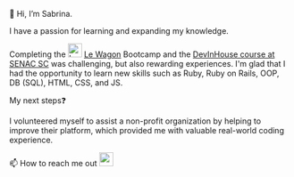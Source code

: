 <body>
    <section class='about_me'>
        <p>🤗 Hi, I’m Sabrina.</p>
        <p> I have a passion for learning and expanding my knowledge.</p>
        <p> Completing the <img src="https://emoji.slack-edge.com/T02NE0241/wagon-logo/8174979b99be030e.png" height='25rem' alt="Le Wagon Logo"> <a href='https://lewagon.com'> Le Wagon</a> Bootcamp and the <a href='https://devinhouse.tech/'>DevInHouse course at SENAC SC</a> was challenging, but also rewarding experiences. I'm glad that I had the opportunity to learn new skills such as Ruby, Ruby on Rails, OOP, DB (SQL), HTML, CSS, and JS. </p>
        <p>My next steps❓</p>
        <p>I volunteered myself to assist a non-profit organization by helping to improve their platform, which provided me with valuable real-world coding experience.</p>
        <p>📫 How to reach me out   <a href='https://www.linkedin.com/in/sabrinamaral/'><img src="https://cdn.jsdelivr.net/gh/devicons/devicon/icons/linkedin/linkedin-original.svg" height='25rem'/></a></p>
    </section>  
</body>
<!---
 sabrinamaral/sabrinamaral is a ✨ special ✨ repository because its `README.md` (this file) appears on your GitHub profile.
You can click the Preview link to take a look at your changes.
--->
